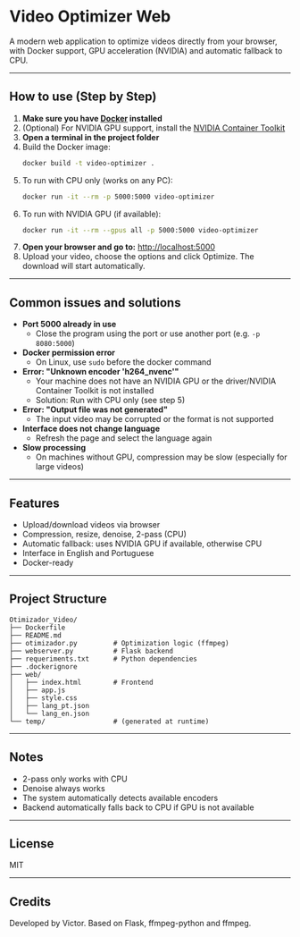 # Video Optimizer Web

A modern web application to optimize videos directly from your browser, with Docker support, GPU acceleration (NVIDIA) and automatic fallback to CPU.

---

## How to use (Step by Step)

1. **Make sure you have [Docker](https://www.docker.com/) installed**
2. (Optional) For NVIDIA GPU support, install the [NVIDIA Container Toolkit](https://docs.nvidia.com/datacenter/cloud-native/container-toolkit/latest/install-guide.html)
3. **Open a terminal in the project folder**
4. Build the Docker image:
   ```sh
   docker build -t video-optimizer .
   ```
5. To run with CPU only (works on any PC):
   ```sh
   docker run -it --rm -p 5000:5000 video-optimizer
   ```
6. To run with NVIDIA GPU (if available):
   ```sh
   docker run -it --rm --gpus all -p 5000:5000 video-optimizer
   ```
7. **Open your browser and go to:** [http://localhost:5000](http://localhost:5000)
8. Upload your video, choose the options and click Optimize. The download will start automatically.

---

## Common issues and solutions

- **Port 5000 already in use**
  - Close the program using the port or use another port (e.g. `-p 8080:5000`)
- **Docker permission error**
  - On Linux, use `sudo` before the docker command
- **Error: "Unknown encoder 'h264_nvenc'"**
  - Your machine does not have an NVIDIA GPU or the driver/NVIDIA Container Toolkit is not installed
  - Solution: Run with CPU only (see step 5)
- **Error: "Output file was not generated"**
  - The input video may be corrupted or the format is not supported
- **Interface does not change language**
  - Refresh the page and select the language again
- **Slow processing**
  - On machines without GPU, compression may be slow (especially for large videos)

---

## Features

- Upload/download videos via browser
- Compression, resize, denoise, 2-pass (CPU)
- Automatic fallback: uses NVIDIA GPU if available, otherwise CPU
- Interface in English and Portuguese
- Docker-ready

---

## Project Structure

```
Otimizador_Video/
├── Dockerfile
├── README.md
├── otimizador.py         # Optimization logic (ffmpeg)
├── webserver.py          # Flask backend
├── requeriments.txt      # Python dependencies
├── .dockerignore
├── web/
│   ├── index.html        # Frontend
│   ├── app.js
│   ├── style.css
│   ├── lang_pt.json
│   └── lang_en.json
└── temp/                 # (generated at runtime)
```

---

## Notes

- 2-pass only works with CPU
- Denoise always works
- The system automatically detects available encoders
- Backend automatically falls back to CPU if GPU is not available

---

## License

MIT

---

## Credits

Developed by Victor. Based on Flask, ffmpeg-python and ffmpeg.
